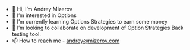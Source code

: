 - 👋 Hi, I’m Andrey Mizerov
- 👀 I’m interested in Options
- 🌱 I’m currently learning Options Strategies to earn some money
- 💞️ I’m looking to collaborate on development of Option Strategies Back testing tool.
- 📫 How to reach me - andrey@mizerov.com

<!---
amizerov/amizerov is a ✨ special ✨ repository because its `README.md` (this file) appears on your GitHub profile.
You can click the Preview link to take a look at your changes.
--->
